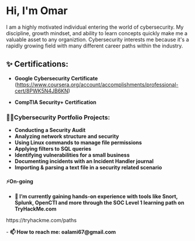 <h1>Hi, I'm Omar</h1>
<p>I am a highly motivated individual entering the world of cybersecurity. My discipline, growth mindset, and ability to learn concepts quickly make me a valuable asset to any organiztion. Cybersecurity interests me because it's a rapidly growing field with many different career paths within the industry.</p>

<h2>✨ Certifications:</h2>

- <b>Google Cybersecurity Certificate</b>
(https://www.coursera.org/account/accomplishments/professional-cert/8PWK5N4JB6KN)

- <b>CompTIA Security+ Certification</b>


<h3>👨‍💻Cybersecurity Portfolio Projects:</h3>

- <b>Conducting a Security Audit</b>
- <b>Analyzing network structure and security</b>
- <b>Using Linux commands to manage file permissions</b>
- <b>Applying filters to SQL queries</b>
- <b>Identifying vulnerabilities for a small business</b>
- <b>Documenting incidents with an Incident Handler journal</b>
- <b>Importing & parsing a text file in a security related scenario</b>





[linkedin]: https://linkedin.com/in/


<h4>⚡On-going</h4>

- <b>🌱 I’m currently gaining hands-on experience with tools like Snort, Splunk, OpenCTI and more through the SOC Level 1 learning path on TryHackMe.com</b>
<p>https://tryhackme.com/paths</p>
- <b>📫 How to reach me: oalami67@gmail.com</b>

